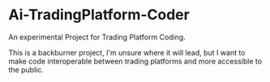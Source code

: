 # Ai-TradingPlatform-Coder
An experimental Project for Trading Platform Coding.


This is a backburner project, I'm unsure where it will lead, but I want to make code interoperable between trading platforms and more accessible to the public.
